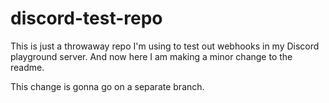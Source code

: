 # discord-test-repo
This is just a throwaway repo I'm using to test out webhooks in my Discord playground server.
And now here I am making a minor change to the readme.

This change is gonna go on a separate branch.
